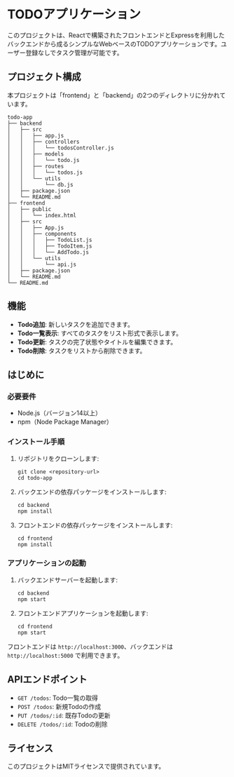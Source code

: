 # TODOアプリケーション

このプロジェクトは、Reactで構築されたフロントエンドとExpressを利用したバックエンドから成るシンプルなWebベースのTODOアプリケーションです。ユーザー登録なしでタスク管理が可能です。

## プロジェクト構成

本プロジェクトは「frontend」と「backend」の2つのディレクトリに分かれています。

```
todo-app
├── backend
│   ├── src
│   │   ├── app.js
│   │   ├── controllers
│   │   │   └── todosController.js
│   │   ├── models
│   │   │   └── todo.js
│   │   ├── routes
│   │   │   └── todos.js
│   │   └── utils
│   │       └── db.js
│   ├── package.json
│   └── README.md
├── frontend
│   ├── public
│   │   └── index.html
│   ├── src
│   │   ├── App.js
│   │   ├── components
│   │   │   ├── TodoList.js
│   │   │   ├── TodoItem.js
│   │   │   └── AddTodo.js
│   │   └── utils
│   │       └── api.js
│   ├── package.json
│   └── README.md
└── README.md
```

## 機能

- **Todo追加**: 新しいタスクを追加できます。
- **Todo一覧表示**: すべてのタスクをリスト形式で表示します。
- **Todo更新**: タスクの完了状態やタイトルを編集できます。
- **Todo削除**: タスクをリストから削除できます。

## はじめに

### 必要要件

- Node.js（バージョン14以上）
- npm（Node Package Manager）

### インストール手順

1. リポジトリをクローンします:
   ```
   git clone <repository-url>
   cd todo-app
   ```

2. バックエンドの依存パッケージをインストールします:
   ```
   cd backend
   npm install
   ```

3. フロントエンドの依存パッケージをインストールします:
   ```
   cd frontend
   npm install
   ```

### アプリケーションの起動

1. バックエンドサーバーを起動します:
   ```
   cd backend
   npm start
   ```

2. フロントエンドアプリケーションを起動します:
   ```
   cd frontend
   npm start
   ```

フロントエンドは `http://localhost:3000`、バックエンドは `http://localhost:5000` で利用できます。

## APIエンドポイント

- `GET /todos`: Todo一覧の取得
- `POST /todos`: 新規Todoの作成
- `PUT /todos/:id`: 既存Todoの更新
- `DELETE /todos/:id`: Todoの削除

## ライセンス

このプロジェクトはMITライセンスで提供されています。